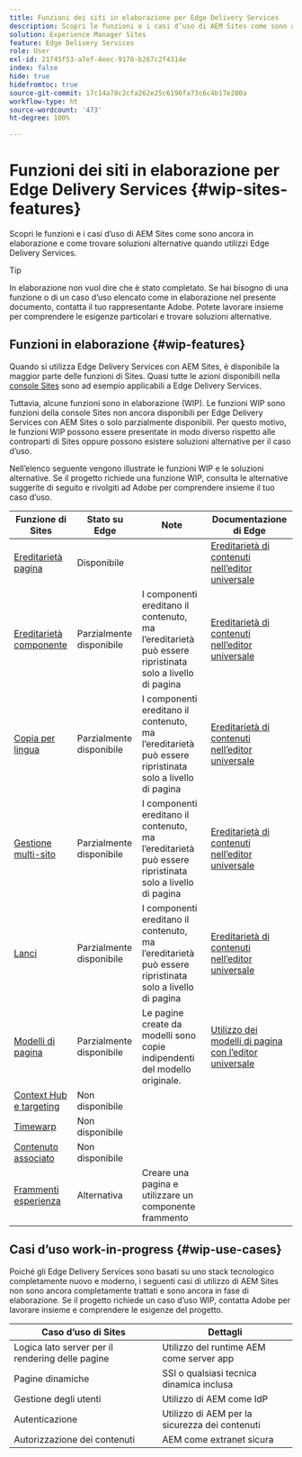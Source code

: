```yaml
---
title: Funzioni dei siti in elaborazione per Edge Delivery Services
description: Scopri le funzioni e i casi d’uso di AEM Sites come sono ancora in elaborazione e come trovare soluzioni alternative quando utilizzi Edge Delivery Services.
solution: Experience Manager Sites
feature: Edge Delivery Services
role: User
exl-id: 21745f53-a7ef-4eec-9170-b267c2f4314e
index: false
hide: true
hidefromtoc: true
source-git-commit: 17c14a78c2cfa262e25c6196fa73c6c4b17e200a
workflow-type: ht
source-wordcount: '473'
ht-degree: 100%

---
```


# Funzioni dei siti in elaborazione per Edge Delivery Services {#wip-sites-features}

Scopri le funzioni e i casi d’uso di AEM Sites come sono ancora in elaborazione e come trovare soluzioni alternative quando utilizzi Edge Delivery Services.

>[!TIP]
>
>In elaborazione non vuol dire che è stato completato. Se hai bisogno di una funzione o di un caso d’uso elencato come in elaborazione nel presente documento, contatta il tuo rappresentante Adobe. Potete lavorare insieme per comprendere le esigenze particolari e trovare soluzioni alternative.

## Funzioni in elaborazione {#wip-features}

Quando si utilizza Edge Delivery Services con AEM Sites, è disponibile la maggior parte delle funzioni di Sites. Quasi tutte le azioni disponibili nella [console Sites](/help/sites-cloud/authoring/sites-console/introduction.md) sono ad esempio applicabili a Edge Delivery Services.

Tuttavia, alcune funzioni sono in elaborazione (WIP). Le funzioni WIP sono funzioni della console Sites non ancora disponibili per Edge Delivery Services con AEM Sites o solo parzialmente disponibili. Per questo motivo, le funzioni WIP possono essere presentate in modo diverso rispetto alle controparti di Sites oppure possono esistere soluzioni alternative per il caso d’uso.

Nell’elenco seguente vengono illustrate le funzioni WIP e le soluzioni alternative. Se il progetto richiede una funzione WIP, consulta le alternative suggerite di seguito e rivolgiti ad Adobe per comprendere insieme il tuo caso d’uso.

| Funzione di Sites | Stato su Edge | Note | Documentazione di Edge |
|---|---|---|---|
| [Ereditarietà pagina](/help/sites-cloud/administering/msm-and-translation.md) | Disponibile |  | [Ereditarietà di contenuti nell’editor universale](/help/sites-cloud/authoring/universal-editor/inheritance.md) |
| [Ereditarietà componente](/help/sites-cloud/administering/msm-and-translation.md) | Parzialmente disponibile | I componenti ereditano il contenuto, ma l’ereditarietà può essere ripristinata solo a livello di pagina | [Ereditarietà di contenuti nell’editor universale](/help/sites-cloud/authoring/universal-editor/inheritance.md) |
| [Copia per lingua](/help/sites-cloud/administering/translation/overview.md) | Parzialmente disponibile | I componenti ereditano il contenuto, ma l’ereditarietà può essere ripristinata solo a livello di pagina | [Ereditarietà di contenuti nell’editor universale](/help/sites-cloud/authoring/universal-editor/inheritance.md) |
| [Gestione multi-sito](/help/sites-cloud/administering/msm/overview.md) | Parzialmente disponibile | I componenti ereditano il contenuto, ma l’ereditarietà può essere ripristinata solo a livello di pagina | [Ereditarietà di contenuti nell’editor universale](/help/sites-cloud/authoring/universal-editor/inheritance.md) |
| [Lanci](/help/sites-cloud/authoring/launches/overview.md) | Parzialmente disponibile | I componenti ereditano il contenuto, ma l’ereditarietà può essere ripristinata solo a livello di pagina | [Ereditarietà di contenuti nell’editor universale](/help/sites-cloud/authoring/universal-editor/inheritance.md) |
| [Modelli di pagina](/help/sites-cloud/authoring/page-editor/templates.md) | Parzialmente disponibile | Le pagine create da modelli sono copie indipendenti del modello originale. | [Utilizzo dei modelli di pagina con l’editor universale](/help/sites-cloud/authoring/universal-editor/templates.md) |
| [Context Hub e targeting](/help/sites-cloud/authoring/personalization/overview.md) | Non disponibile |  |  |
| [Timewarp](/help/sites-cloud/authoring/launches/preview.md) | Non disponibile |  |  |
| [Contenuto associato](/help/sites-cloud/authoring/page-editor/editor-side-panel.md#associated-content-browser) | Non disponibile |  |  |
| [Frammenti esperienza](/help/sites-cloud/authoring/fragments/experience-fragments.md) | Alternativa | Creare una pagina e utilizzare un componente frammento |  |

## Casi d’uso work-in-progress {#wip-use-cases}

Poiché gli Edge Delivery Services sono basati su uno stack tecnologico completamente nuovo e moderno, i seguenti casi di utilizzo di AEM Sites non sono ancora completamente trattati e sono ancora in fase di elaborazione. Se il progetto richiede un caso d’uso WIP, contatta Adobe per lavorare insieme e comprendere le esigenze del progetto.

| Caso d’uso di Sites | Dettagli |
|---|---|
| Logica lato server per il rendering delle pagine | Utilizzo del runtime AEM come server app |
| Pagine dinamiche | SSI o qualsiasi tecnica dinamica inclusa |
| Gestione degli utenti | Utilizzo di AEM come IdP |
| Autenticazione | Utilizzo di AEM per la sicurezza dei contenuti |
| Autorizzazione dei contenuti | AEM come extranet sicura |
